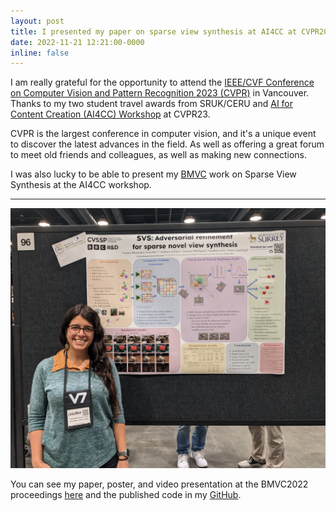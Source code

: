 ```yaml
---
layout: post
title: I presented my paper on sparse view synthesis at AI4CC at CVPR2023
date: 2022-11-21 12:21:00-0000
inline: false
---
```


I am really grateful for the opportunity to attend the [IEEE/CVF Conference on Computer Vision and Pattern Recognition 2023 (CVPR)](https://cvpr2023.thecvf.com/) in Vancouver. Thanks to my two student travel awards from SRUK/CERU and [AI for Content Creation (AI4CC) Workshop](https://ai4cc.net/) at CVPR23.

CVPR is the largest conference in computer vision, and it's a unique event to discover the latest advances in the field. As well as offering a great forum to meet old friends and colleagues, as well as making new connections.

I was also lucky to be able to present my [BMVC](https://bmvc2022.org/) work on Sparse View Synthesis at the AI4CC workshop.

***

<p align="center"><img src="/assets/img/cvpr2023_poster.jpg" width=700></p>

You can see my paper, poster, and video presentation at the BMVC2022 proceedings [here](https://bmvc2022.mpi-inf.mpg.de/886/) and the published code in my [GitHub](https://github.com/violetamenendez/svs-sparse-novel-view).
